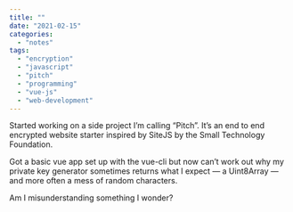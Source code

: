 ```yaml
---
title: ""
date: "2021-02-15"
categories: 
  - "notes"
tags: 
  - "encryption"
  - "javascript"
  - "pitch"
  - "programming"
  - "vue-js"
  - "web-development"
---
```


Started working on a side project I’m calling “Pitch”. It’s an end to end encrypted website starter inspired by SiteJS by the Small Technology Foundation.

Got a basic vue app set up with the vue-cli but now can’t work out why my private key generator sometimes returns what I expect — a Uint8Array — and more often a mess of random characters.

Am I misunderstanding something I wonder?
